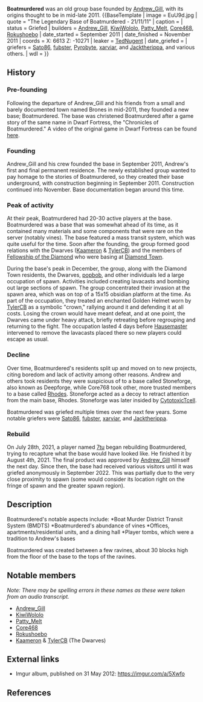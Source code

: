 **Boatmurdered** was an old group base founded by [Andrew_Gill](https://2b2t.miraheze.org/wiki/Andrew_Gill), with its origins thought to be in mid-late 2011.
{{BaseTemplate
| image = EuU9d.jpg
| quote = "The Legendary Base of Boatmurdered - 21/11/11"
| caption =
| status = Griefed
| builders = [Andrew_Gill](https://2b2t.miraheze.org/wiki/Andrew_Gill), [KiwiWololo](https://2b2t.miraheze.org/wiki/KiwiWololo), [Patty_Melt](https://2b2t.miraheze.org/wiki/Patty_Melt), [Core468](https://2b2t.miraheze.org/wiki/Core468), [Rokushoebo](https://2b2t.miraheze.org/wiki/Rokushoebo)
| date_started = September 2011
| date_finished = November 2011
| coords = X: 6613 Z: -10271
| leaker = [TedNugent](https://2b2t.miraheze.org/wiki/TedNugent)
| date_griefed =
| griefers = [Sato86](https://2b2t.miraheze.org/wiki/Sato86), [fubster](https://2b2t.miraheze.org/wiki/fubster), [Pyrobyte](https://2b2t.miraheze.org/wiki/Pyrobyte), [xarviar](https://2b2t.miraheze.org/wiki/xarviar), and [Jacktherippa](https://2b2t.miraheze.org/wiki/Jacktherippa), and various others.
| wdl =
}}

## History
### Pre-founding
Following the departure of Andrew_Gill and his friends from a small and barely documented town named Brones in mid-2011, they founded a new base; Boatmurdered. The base was christened Boatmurdered after a game story of the same name in Dwarf Fortress, the "Chronicles of Boatmurdered." A video of the original game in Dwarf Fortress can be found [here](https://www.youtube.com/watch?v=CZF59Dkk73g).

### Founding
Andrew_Gill and his crew founded the base in September 2011, Andrew's first and final permanent residence.  The newly established group wanted to pay homage to the stories of Boatmurdered, so they created their base underground, with construction beginning in September 2011. Construction continued into November. Base documentation began around this time.
### Peak of activity
At their peak, Boatmurdered had 20-30 active players at the base. Boatmurdered was a base that was somewhat ahead of its time, as it contained many materials and some components that were rare on the server (notably vines). The base featured a mass transit system, which was quite useful for the time. Soon after the founding, the group formed good relations with the Dwarves ([Kaameron](https://2b2t.miraheze.org/wiki/Kaameron) & [TylerCB](https://2b2t.miraheze.org/wiki/TylerCB)) and the members of [Fellowship of the Diamond](https://2b2t.miraheze.org/wiki/Fellowship_of_the_Diamond) who were basing at [Diamond Town](https://2b2t.miraheze.org/wiki/Diamond_Town).

During the base's peak in December, the group, along with the Diamond Town residents, the Dwarves, [popbob](https://2b2t.miraheze.org/wiki/popbob), and other individuals led a large occupation of spawn. Activities included creating lavacasts and bombing out large sections of spawn. The group concentrated their invasion at the spawn area, which was on top of a 15x15 obsidian platform at the time. As part of the occupation, they treated an enchanted Golden Helmet worn by [TylerCB](https://2b2t.miraheze.org/wiki/TylerCB) as a symbolic "crown," rallying around it and defending it at all costs. Losing the crown would have meant defeat, and at one point, the Dwarves came under heavy attack, briefly retreating before regrouping and returning to the fight. The occupation lasted 4 days before [Hausemaster](https://2b2t.miraheze.org/wiki/Hausemaster) intervened to remove the lavacasts placed there so new players could escape as usual.

### Decline
Over time, Boatmurdered's residents split up and moved on to new projects, citing boredom and lack of activity among other reasons. Andrew and others took residents they were suspicious of to a base called Stoneforge, also known as Deepforge, while Core768 took other, more trusted members to a base called [Rhodes](https://2b2t.miraheze.org/wiki/Rhodes). Stoneforge acted as a decoy to retract attention from the main base, Rhodes. Stoneforge was later insided by [CytotoxicTcell](https://2b2t.miraheze.org/wiki/CytotoxicTcell).

Boatmurdered was griefed multiple times over the next few years. Some notable griefers were [Sato86](https://2b2t.miraheze.org/wiki/Sato86), [fubster](https://2b2t.miraheze.org/wiki/fubster), [xarviar](https://2b2t.miraheze.org/wiki/xarviar), and [Jacktherippa](https://2b2t.miraheze.org/wiki/Jacktherippa).

### Rebuild
On July 28th, 2021, a player named [7tu](https://2b2t.miraheze.org/wiki/7tu) began rebuilding Boatmurdered, trying to recapture what the base would have looked like. He finished it by August 4th, 2021. The final product was approved by [Andrew_Gill](https://2b2t.miraheze.org/wiki/Andrew_Gill) himself the next day. Since then, the base had received various visitors until it was griefed anonymously in September 2022. This was partially due to the very close proximity to spawn (some would consider its location right on the fringe of spawn and the greater spawn region).

## Description
Boatmurdered's notable aspects include:
*Boat Murder District Transit System (BMDTS)
*Boatmurdered's abundance of vines
*Offices, apartments/residential units, and a dining hall
*Player tombs, which were a tradition to Andrew's bases

Boatmurdered was created between a few ravines, about 30 blocks high from the floor of the base to the tops of the ravines.
## Notable members
*Note: There may be spelling errors in these names as these were taken from an audio transcript.*
* [Andrew_Gill](https://2b2t.miraheze.org/wiki/Andrew_Gill)
* [KiwiWololo](https://2b2t.miraheze.org/wiki/KiwiWololo)
* [Patty_Melt](https://2b2t.miraheze.org/wiki/Patty_Melt)
* [Core468](https://2b2t.miraheze.org/wiki/Core468)
* [Rokushoebo](https://2b2t.miraheze.org/wiki/Rokushoebo)
* [Kaameron](https://2b2t.miraheze.org/wiki/Kaameron) & [TylerCB](https://2b2t.miraheze.org/wiki/TylerCB) (The Dwarves)
## External links
* Imgur album, published on 31 May 2012: https://imgur.com/a/5Xwfo
## References